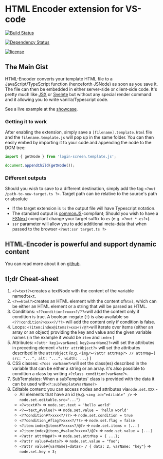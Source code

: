 # HTML Encoder extension for VS-code

[![Build Status](https://travis-ci.org/odedshr/html-encoder-vscode.svg?branch=master)](https://travis-ci.org/odedshr/html-encoder-vscode)

[![Dependency Status](https://david-dm.org/odedshr/html-encoder-vscode.svg?theme=shields.io)](https://david-dm.org/odedshr/html-encoder-vscode)

[![license](https://img.shields.io/badge/license-ISC-brightgreen.svg)](https://github.com/odedshr/html-encoder-vscode/blob/master/LICENSE)

## The Main Gist

HTML-Encoder converts your template HTML file to a JavaScript/TypeScript function (henceforth JSNode) as soon as you save it.
The file can then be embedded in either server-side or client-side code. It's pretty much like [JSX](https://reactjs.org/docs/introducing-jsx.html) or [Svelete](https://svelte.dev/) but without any special render command and it allowing you to write vanilla/Typescript code.

See a live example at the [showcase](https://odedshr.github.io/html-encoder-showcase/).

### Getting it to work

After enabling the extension, simply save a `[filename].template.html` file and the `filename.template.js` will pop up in the same folder.
You can then easily embed by importing it to your code and appending the node to the DOM tree:

```javascript
import { getNode } from 'login-screen.template.js';

document.appendChild(getNode());
```

### Different outputs

Should you wish to save to a different destination, simply add the tag `<?out /path-to-new-target.ts ?>`.
Target path can be relative to the source's path or absolute

- If the target extension is `ts` the output file will have Typescript notation.
- The standard output is [commonJS](https://medium.com/@cgcrutch18/commonjs-what-why-and-how-64ed9f31aa46#:~:text=CommonJS%20is%20a%20module%20formatting,heavily%20influenced%20NodeJS's%20module%20management.)-compliant; Should you wish to have a [ESNext](https://www.javascripttutorial.net/es-next/) compliant change your target suffix to `es` (e.g. `<?out *.es?>`).
- `ssr` parameter will allow you to add additional meta-data that when passed to the browser `<?out:ssr target.ts ?>`

## HTML-Encoder is powerful and support dynamic content

You can read more about it on [github](https://github.com/odedshr/html-encoder#dynamic-content-support).

## tl;dr Cheat-sheet

1. `<?=text?>`creates a textNode with the content of the variable named`text`.
2. `<?==html?>`creates an HTML element with the content of`html`, which can be either an HTML element or a string that will be parsed as HTML.
3. Conditions: `<??condition?>xxx<?/??>`will add the content only if condition is true. A boolean-negate (`!`) is also available so `<??!condition?>xxx<?/??>` will add the content only if condition is false.
4. Loops: `<?item:index@items?>xxx<?/@?>`will iterate over items (either an array or an object) providing the key and value and the given variable names (in the example it would be `item` and `index` )
5. Attributes: `<?attr key1=varName1 key2=varName2?>`will set the attributes in preceding element `<?attr attrObject?>` will set the attributes described in the `attrObject` (e.g. `<img/><?attr attrMap?> // attrMap={ src: "...", alt: "...", width: ...}` )
6. CSS classes: `<?css varName?>`will set the class(es) described in the variable that can be either a string or an array. it's also possible to condition a class by writing `<?class condition?varName?>`.
7. SubTemplates: When a subTemplates' class is provided with the data it can be used with`<?:subTemplateVarName?>`
8. Editable content: you can access nodes and attributes via`node.set.XXX` -
   - All elements that have an id (e.g. `<img id="editable" />` => `node.set.editable.src="..."`)
   - `<?=text#?>` => `node.set.text = 'hello world'`
   - `<?==text␣#value?>` => `node.set.value = 'hello world'`
   - `<??condition#?>xxx<?/??>` => `node.set.condition = true`
   - `<??condition␣#flag?>xxx<?/??>` => `node.set.flag = false`
   - `<?item:index@items#?>xxx<?/@?>` => `node.set.items = [...]`
   - `<?item:index@items␣#value?>xxx<?/@?>` => `node.set.value = [...]`
   - `<?attr attrMap#?>` => `node.set.attrMap = { ...};`
   - `<?attr value#=data?>` => `node.set.value = "foo";`
   - `<?attr value#{varName}=data?> / { data: 2, varName: "key"}` => `node.set.key = 3;`
